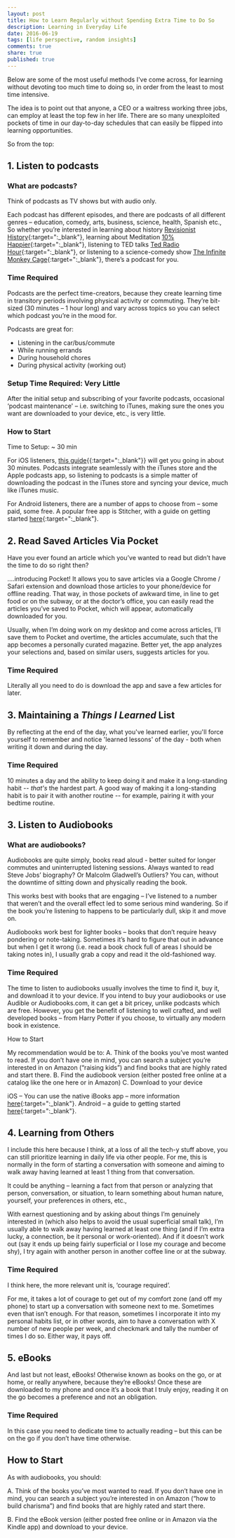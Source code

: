 ```yaml
---
layout: post
title: How to Learn Regularly without Spending Extra Time to Do So
description: Learning in Everyday Life
date: 2016-06-19
tags: [life perspective, random insights]
comments: true
share: true
published: true
---
```


Below are some of the most useful methods I've come across, for learning without devoting too much time to doing so, in order from the least to most time intensive. 

The idea is to point out that anyone, a CEO or a waitress working three jobs, can employ at least the top few in her life. There are so many unexploited pockets of time in our day-to-day schedules that can easily be flipped into learning opportunities. 

So from the top: 

## 1. Listen to podcasts

### What are podcasts? 

Think of podcasts as TV shows but with audio only. 

Each podcast has different episodes, and there are podcasts of all different genres – education, comedy, arts, business, science, health, Spanish etc., So whether you’re interested in learning about history [Revisionist History](http://revisionisthistory.com){:target=":_blank"}, learning about Meditation [10% Happier](http://www.10percenthappier.com){:target=":_blank"}, listening to TED talks [Ted Radio Hour](http://www.npr.org/podcasts/510298/ted-radio-hour){:target=":_blank"}, or listening to a science-comedy show [The Infinite Monkey Cage](http://www.bbc.co.uk/programmes/b00snr0w){:target=":_blank"}, there’s a podcast for you. 

### Time Required

Podcasts are the perfect time-creators, because they create learning time in transitory periods involving physical activity or commuting. They’re bit-sized (30 minutes – 1 hour long) and vary across topics so you can select which podcast you’re in the mood for. 

Podcasts are great for:

- Listening in the car/bus/commute
- While running errands 
- During household chores
- During physical activity (working out)

### Setup Time Required: Very Little

After the initial setup and subscribing of your favorite podcasts, occasional ‘podcast maintenance' – i.e. switching to iTunes, making sure the ones you want are downloaded to your device, etc., is very little. 

### How to Start

Time to Setup: ~ 30 min 

For iOS listeners, [this guide](http://www.everythingicafe.com/listen-to-podcasts-on-iphone/){{:target=":_blank"}} will get you going in about 30 minutes. Podcasts integrate seamlessly with the iTunes store and the Apple podcasts app, so listening to podcasts is a simple matter of downloading the podcast in the iTunes store and syncing your device, much like iTunes music. 

For Android listeners, there are a number of apps to choose from – some paid, some free. A popular free app is Stitcher, with a guide on getting started [here](http://jeremymccommons.com/business/learn-faster-8-simple-steps-for-stitcher-radio/){:target=":_blank"}. 

## 2. Read Saved Articles Via Pocket

Have you ever found an article which you’ve wanted to read but didn’t have the time to do so right then? 

….introducing Pocket! It allows you to save articles via a Google Chrome / Safari extension and download those articles to your phone/device for offline reading. That way, in those pockets of awkward time, in line to get food or on the subway, or at the doctor’s office, you can easily read the articles you’ve saved to Pocket, which will appear, automatically downloaded for you. 

Usually, when I’m doing work on my desktop and come across articles, I’ll save them to Pocket and overtime, the articles accumulate, such that the app becomes a personally curated magazine. Better yet, the app analyzes your selections and, based on similar users, suggests articles for you. 

### Time Required 

Literally all you need to do is download the app and save a few articles for later. 

<h2> 3. Maintaining a <i>Things I Learned</i> List </h2>

By reflecting at the end of the day, what you've learned earlier, you'll force yourself to remember and notice 'learned lessons' of the day - both when writing it down and during the day. 

### Time Required

10 minutes a day and the ability to keep doing it and make it a long-standing habit -- *that's* the hardest part. A good way of making it a long-standing habit is to pair it with another routine -- for example, pairing it with your bedtime routine.

## 3. Listen to Audiobooks

### What are audiobooks? 

Audiobooks are quite simply, books read aloud - better suited for longer commutes and uninterrupted listening sessions. Always wanted to read Steve Jobs’ biography? Or Malcolm Gladwell’s Outliers? You can, without the downtime of sitting down and physically reading the book. 

This works best with books that are engaging – I’ve listened to a number that weren’t and the overall effect led to some serious mind wandering. So if the book you’re listening to happens to be particularly dull, skip it and move on. 

Audiobooks work best for lighter books – books that don’t require heavy pondering or note-taking. Sometimes it’s hard to figure that out in advance but when I get it wrong (i.e. read a book chock full of areas I should be taking notes in), I usually grab a copy and read it the old-fashioned way. 

### Time Required

The time to listen to audiobooks usually involves the time to find it, buy it, and download it to your device. If you intend to buy your audiobooks or use Audible or Audiobooks.com, it can get a bit pricey, unlike podcasts which are free. However, you get the benefit of listening to well crafted, and well developed books – from Harry Potter if you choose, to virtually any modern book in existence.

How to Start

My recommendation would be to:
A. Think of the books you’ve most wanted to read. If you don’t have one in mind, you can search a subject you’re interested in on Amazon (“raising kids”) and find books that are highly rated and start there.
B. Find the audiobook version (either posted free online at a catalog like the one here or in Amazon)
C. Download to your device	

iOS – You can use the native iBooks app – more information [here](http://www.macworld.com/article/2975943/software-books/how-to-listen-to-audiobooks-on-ios.html){:target=":_blank"}.
Android – a guide to getting started [here](http://www.makeuseof.com/tag/x-fun-simple-ways-enjoy-audiobooks-android/){:target=":_blank"}.  

## 4. Learning from Others 

I include this here because I think, at a loss of all the tech-y stuff above, you can still prioritize learning in daily life via other people. For me, this is normally in the form of starting a conversation with someone and aiming to walk away having learned at least 1 thing from that conversation. 

It could be anything – learning a fact from that person or analyzing that person, conversation, or situation, to learn something about human nature, yourself, your preferences in others, etc.,

With earnest questioning and by asking about things I’m genuinely interested in (which also helps to avoid the usual superficial small talk), I’m usually able to walk away having learned at least one thing (and if I’m extra lucky, a connection, be it personal or work-oriented). And if it doesn’t work out (say it ends up being fairly superficial or I lose my courage and become shy), I try again with another person in another coffee line or at the subway. 

### Time Required 
 
I think here, the more relevant unit is, ‘courage required’. 

For me, it takes a lot of courage to get out of my comfort zone (and off my phone) to start up a conversation with someone next to me. Sometimes even that isn’t enough. For that reason, sometimes I incorporate it into my personal habits list, or in other words, aim to have a conversation with X number of new people per week, and checkmark and tally the number of times I do so. Either way, it pays off.

## 5. eBooks 

And last but not least, eBooks! Otherwise known as books on the go, or at home, or really anywhere, because they’re eBooks! Once these are downloaded to my phone and once it’s a book that I truly enjoy, reading it on the go becomes a preference and not an obligation.   

### Time Required

In this case you need to dedicate time to actually reading – but this can be on the go if you don’t have time otherwise. 

## How to Start

As with audiobooks, you should: 

A.	Think of the books you’ve most wanted to read. If you don’t have one in mind, you can search a subject you’re interested in on Amazon (“how to build charisma”) and find books that are highly rated and start there.

B.	Find the eBook version (either posted free online or in Amazon via the Kindle app) and download to your device.